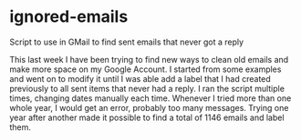 # ignored-emails
Script to use in GMail to find sent emails that never got a reply

This last week I have been trying to find new ways to clean old emails and make more space on my Google Account.
I started from some examples and went on to modify it until I was able add a label that I had created previously to all sent items that never had a reply.
I ran the script multiple times, changing dates manually each time.
Whenever I tried more than one whole year, I would get an error, probably too many messages.
Trying one year after another made it possible to find a total of 1146 emails and label them.
